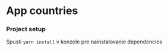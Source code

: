 # App countries

### Project setup

Spusti `yarn install` v konzole pre nainstalovanie dependencies
